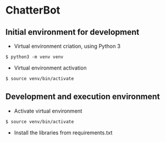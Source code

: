 # ChatterBot

## Initial environment for development ## 
- Virtual environment criation, using Python 3
```
$ python3 -m venv venv
```
- Virtual environment activation
```
$ source venv/bin/activate
```

## Development and execution environment ## 
- Activate virtual environment 
```
$ source venv/bin/activate
```
- Install the libraries from requirements.txt
